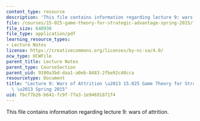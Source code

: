 ```yaml
---
content_type: resource
description: 'This file contains information regarding lecture 9: wars of attrition.'
file: /courses/15-025-game-theory-for-strategic-advantage-spring-2015/fbcf7b26b641fc9f77a31e94691871f4_MIT15_025S15_Lec_9.pdf
file_size: 648930
file_type: application/pdf
learning_resource_types:
- Lecture Notes
license: https://creativecommons.org/licenses/by-nc-sa/4.0/
ocw_type: OCWFile
parent_title: Lecture Notes
parent_type: CourseSection
parent_uid: 9100a3bd-daa1-a0eb-8483-2fbe92c40cca
resourcetype: Document
title: "Lecture 9: Wars of Attrition \u2013 15.025 Game Theory for Strategic Advantage\
  \ \u2013 Spring 2015"
uid: fbcf7b26-b641-fc9f-77a3-1e94691871f4
---
```

This file contains information regarding lecture 9: wars of attrition.